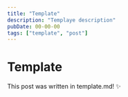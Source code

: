 ```yaml
---
title: "Template"
description: "Templaye description"
pubDate: 00-00-00
tags: ["template", "post"]
---
```


# Template

This post was written in template.md! ✨
